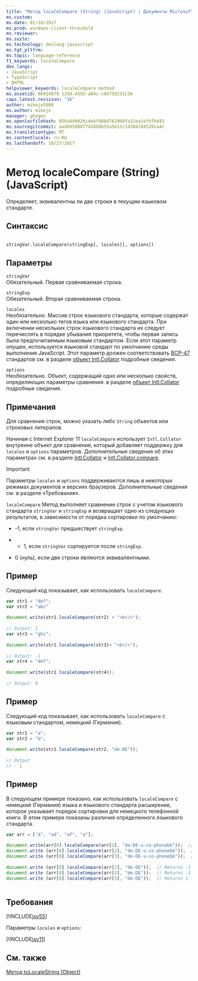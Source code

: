 ```yaml
---
title: "Метод localeCompare (String) (JavaScript) | Документы Microsoft"
ms.custom: 
ms.date: 01/18/2017
ms.prod: windows-client-threshold
ms.reviewer: 
ms.suite: 
ms.technology: devlang-javascript
ms.tgt_pltfrm: 
ms.topic: language-reference
f1_keywords: localeCompare
dev_langs:
- JavaScript
- TypeScript
- DHTML
helpviewer_keywords: localeCompare method
ms.assetid: 66914079-12dd-4393-a84c-c05f58231c36
caps.latest.revision: "16"
author: mikejo5000
ms.author: mikejo
manager: ghogen
ms.openlocfilehash: 056a440d26c4ebf48bd762968fa32ea1efdfb443
ms.sourcegitcommit: aadb9588877418b8b55a5612c1d3842d4520ca4c
ms.translationtype: MT
ms.contentlocale: ru-RU
ms.lasthandoff: 10/27/2017
---
```

# <a name="localecompare-method-string-javascript"></a>Метод localeCompare (String) (JavaScript)
Определяет, эквивалентны ли две строки в текущем языковом стандарте.  
  
## <a name="syntax"></a>Синтаксис  
  
```  
  
stringVar.localeCompare(stringExp[, locales][, options])   
```  
  
## <a name="parameters"></a>Параметры  
 `stringVar`  
 Обязательный. Первая сравниваемая строка.  
  
 `stringExp`  
 Обязательный. Вторая сравниваемая строка.  
  
 `locales`  
 Необязательно. Массив строк языкового стандарта, которые содержат один или несколько тегов языка или языкового стандарта. При включении нескольких строк языкового стандарта их следует перечислять в порядке убывания приоритета, чтобы первая запись была предпочитаемым языковым стандартом. Если этот параметр опущен, используется языковой стандарт по умолчанию среды выполнения JavaScript. Этот параметр должен соответствовать [BCP-47](http://tools.ietf.org/html/rfc5646) стандартов см. в разделе [объект Intl.Collator](../../javascript/reference/intl-collator-object-javascript.md) подробные сведения.  
  
 `options`  
 Необязательно. Объект, содержащий одно или несколько свойств, определяющих параметры сравнения. в разделе [объект Intl.Collator](../../javascript/reference/intl-collator-object-javascript.md) подробные сведения.  
  
## <a name="remarks"></a>Примечания  
 Для сравнения строк, можно указать либо `String` объектов или строковых литералов.  
  
 Начиная с Internet Explorer 11 `localeCompare` использует `Intl.Collator` внутренне объект для сравнения, который добавляет поддержку для `locales` и `options` параметров. Дополнительные сведения об этих параметрах см. в разделе [Intl.Collator](../../javascript/reference/intl-collator-object-javascript.md) и [Intl.Collator.compare](../../javascript/reference/compare-property-intl-collator.md).  
  
> [!IMPORTANT]
>  Параметры `locales` и `options` поддерживаются лишь в некоторых режимах документов и версиях браузеров. Дополнительные сведения см. в разделе «Требования».  
  
 `localeCompare` Метод выполняет сравнение строк с учетом языкового стандарта `stringVar` и `stringExp` и возвращает одно из следующих результатов, в зависимости от порядка сортировки по умолчанию:  
  
-   -1, если `stringVar` предшествует `stringExp`.  
  
-   + 1, если `stringVar` сортируется после `stringExp`.  
  
-   0 (нуль), если две строки являются эквивалентными.  
  
## <a name="example"></a>Пример  
 Следующий код показывает, как использовать `localeCompare`.  
  
```JavaScript  
var str1 = "def";  
var str2 = "abc"  
  
document.write(str1.localeCompare(str2) + "<br/>");  
  
// Output: 1  
var str3 = "ghi";  
  
document.write(str1.localeCompare(str3)+ "<br/>");  
  
// Output: -1  
var str4 = "def";  
  
document.write(str1.localeCompare(str4));  
  
// Output: 0  
```  
  
## <a name="example"></a>Пример  
 Следующий код показывает, как использовать `localeCompare` с языковым стандартом, немецкий (Германия).  
  
```JavaScript  
var str1 = "a";  
var str2 = "b";  
  
document.write(str1.localeCompare(str2, "de-DE"));  
  
// Output  
// - 1  
```  
  
## <a name="example"></a>Пример  
 В следующем примере показано, как использовать `localeCompare` с немецкий (Германия) языка и языкового стандарта расширение, которое указывает порядок сортировки для немецкого телефонной книги. В этом примере показаны различия определенного языкового стандарта.  
  
```JavaScript  
var arr = ["ä", "ad", "af", "a"];  
  
document.write(arr[0].localeCompare(arr[1], "de-DE-u-co-phonebk"));  // Returns 1  
document.write (arr[0].localeCompare(arr[2], "de-DE-u-co-phonebk"));  // Returns -1  
document.write (arr[0].localeCompare(arr[3], "de-DE-u-co-phonebk"));  // Returns 1  
  
document.write (arr[0].localeCompare(arr[1], "de-DE"));  // Returns -1  
document.write (arr[0].localeCompare(arr[2], "de-DE"));  // Returns -1  
document.write (arr[0].localeCompare(arr[3], "de-DE"));  // Returns 1  
  
```  
  
## <a name="requirements"></a>Требования  
 [!INCLUDE[jsv55](../../javascript/reference/includes/jsv55-md.md)]  
  
 Параметры `locales` и `options`:  
  
 [!INCLUDE[jsv11](../../javascript/reference/includes/jsv11-md.md)]  
  
## <a name="see-also"></a>См. также  
 [Метод toLocaleString (Object)](../../javascript/reference/tolocalestring-method-object-javascript.md)